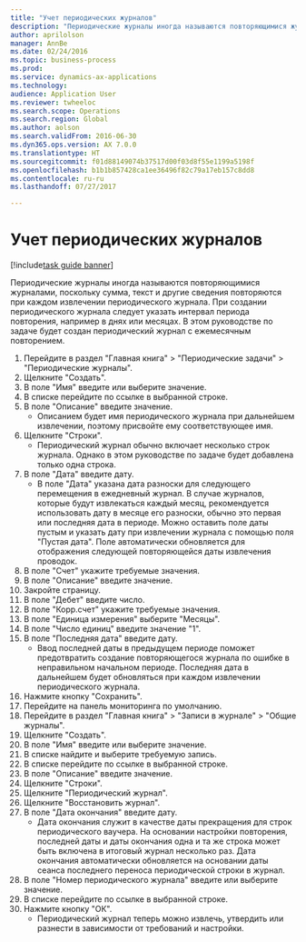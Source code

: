 ```yaml
--- 
title: "Учет периодических журналов"
description: "Периодические журналы иногда называются повторяющимися журналами, поскольку сумма, текст и другие сведения повторяются при каждом извлечении периодического журнала."
author: aprilolson
manager: AnnBe
ms.date: 02/24/2016
ms.topic: business-process
ms.prod: 
ms.service: dynamics-ax-applications
ms.technology: 
audience: Application User
ms.reviewer: twheeloc
ms.search.scope: Operations
ms.search.region: Global
ms.author: aolson
ms.search.validFrom: 2016-06-30
ms.dyn365.ops.version: AX 7.0.0
ms.translationtype: HT
ms.sourcegitcommit: f01d88149074b37517d00f03d8f55e1199a5198f
ms.openlocfilehash: b1b1b857428ca1ee36496f82c79a17eb157c8dd8
ms.contentlocale: ru-ru
ms.lasthandoff: 07/27/2017

---
```

# <a name="post-periodic-journals"></a>Учет периодических журналов

[!include[task guide banner](../../includes/task-guide-banner.md)]

Периодические журналы иногда называются повторяющимися журналами, поскольку сумма, текст и другие сведения повторяются при каждом извлечении периодического журнала. При создании периодического журнала следует указать интервал периода повторения, например в днях или месяцах. В этом руководстве по задаче будет создан периодический журнал с ежемесячным повторением.



1. Перейдите в раздел "Главная книга" > "Периодические задачи" > "Периодические журналы".
2. Щелкните "Создать".
3. В поле "Имя" введите или выберите значение.
4. В списке перейдите по ссылке в выбранной строке.
5. В поле "Описание" введите значение.
    * Описанием будет имя периодического журнала при дальнейшем извлечении, поэтому присвойте ему соответствующее имя.  
6. Щелкните "Строки".
    * Периодический журнал обычно включает несколько строк журнала. Однако в этом руководстве по задаче будет добавлена только одна строка.  
7. В поле "Дата" введите дату.
    * В поле "Дата" указана дата разноски для следующего перемещения в ежедневный журнал. В случае журналов, которые будут извлекаться каждый месяц, рекомендуется использовать дату в месяце его разноски, обычно это первая или последняя дата в периоде. Можно оставить поле даты пустым и указать дату при извлечении журнала с помощью поля "Пустая дата".    Поле автоматически обновляется для отображения следующей повторяющейся даты извлечения проводок.  
8. В поле "Счет" укажите требуемые значения.
9. В поле "Описание" введите значение.
10. Закройте страницу.
11. В поле "Дебет" введите число.
12. В поле "Корр.счет" укажите требуемые значения.
13. В поле "Единица измерения" выберите "Месяцы".
14. В поле "Число единиц" введите значение "1".
15. В поле "Последняя дата" введите дату.
    * Ввод последней даты в предыдущем периоде поможет предотвратить создание повторяющегося журнала по ошибке в неправильном начальном периоде. Последняя дата в дальнейшем будет обновляться при каждом извлечении периодического журнала.  
16. Нажмите кнопку "Сохранить".
17. Перейдите на панель мониторинга по умолчанию.
18. Перейдите в раздел "Главная книга" > "Записи в журнале" > "Общие журналы".
19. Щелкните "Создать".
20. В поле "Имя" введите или выберите значение.
21. В списке найдите и выберите требуемую запись.
22. В списке перейдите по ссылке в выбранной строке.
23. В поле "Описание" введите значение.
24. Щелкните "Строки".
25. Щелкните "Периодический журнал".
26. Щелкните "Восстановить журнал".
27. В поле "Дата окончания" введите дату.
    * Дата окончания служит в качестве даты прекращения для строк периодического ваучера. На основании настройки повторения, последней даты и даты окончания одна и та же строка может быть включена в итоговый журнал несколько раз. Дата окончания автоматически обновляется на основании даты сеанса последнего переноса периодической строки в журнал.  
28. В поле "Номер периодического журнала" введите или выберите значение.
29. В списке перейдите по ссылке в выбранной строке.
30. Нажмите кнопку "OК".
    * Периодический журнал теперь можно извлечь, утвердить или разнести в зависимости от требований и настройки.  


